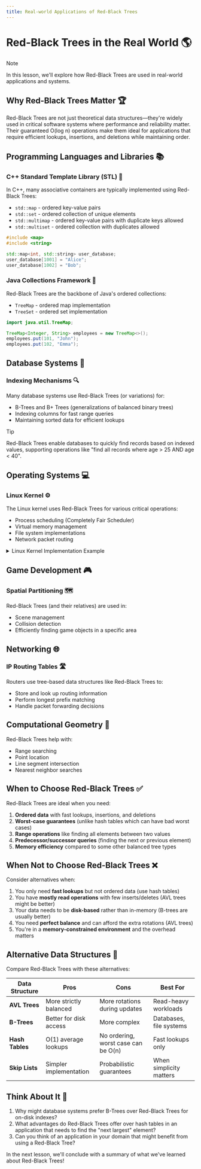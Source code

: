 ```yaml
---
title: Real-world Applications of Red-Black Trees
---
```


# Red-Black Trees in the Real World 🌎

> [!NOTE]
> In this lesson, we'll explore how Red-Black Trees are used in real-world applications and systems.

## Why Red-Black Trees Matter 🏆

Red-Black Trees are not just theoretical data structures—they're widely used in critical software systems where performance and reliability matter. Their guaranteed O(log n) operations make them ideal for applications that require efficient lookups, insertions, and deletions while maintaining order.

## Programming Languages and Libraries 📚

### C++ Standard Template Library (STL) 🧩
In C++, many associative containers are typically implemented using Red-Black Trees:
- `std::map` - ordered key-value pairs
- `std::set` - ordered collection of unique elements
- `std::multimap` - ordered key-value pairs with duplicate keys allowed
- `std::multiset` - ordered collection with duplicates allowed

```cpp
#include <map>
#include <string>

std::map<int, std::string> user_database;
user_database[1001] = "Alice";
user_database[1002] = "Bob";
```

### Java Collections Framework 🧩
Red-Black Trees are the backbone of Java's ordered collections:
- `TreeMap` - ordered map implementation
- `TreeSet` - ordered set implementation

```java
import java.util.TreeMap;

TreeMap<Integer, String> employees = new TreeMap<>();
employees.put(101, "John");
employees.put(102, "Emma");
```

## Database Systems 💾

### Indexing Mechanisms 🔍
Many database systems use Red-Black Trees (or variations) for:
- B-Trees and B+ Trees (generalizations of balanced binary trees)
- Indexing columns for fast range queries
- Maintaining sorted data for efficient lookups

> [!TIP]
> Red-Black Trees enable databases to quickly find records based on indexed values, supporting operations like "find all records where age > 25 AND age < 40".

## Operating Systems 💻

### Linux Kernel ⚙️
The Linux kernel uses Red-Black Trees for various critical operations:
- Process scheduling (Completely Fair Scheduler)
- Virtual memory management
- File system implementations
- Network packet routing

<details>
<summary>Linux Kernel Implementation Example</summary>

The Linux kernel has a generic Red-Black Tree implementation in `lib/rbtree.c` that's used throughout the kernel for various purposes.

Here's how it's used in the Completely Fair Scheduler:
```c
// Inside the scheduler, tasks are organized in a Red-Black Tree
// based on their virtual runtime
struct task_struct {
    // ...
    struct rb_node run_node;
    // ...
};

// Tasks with smaller virtual runtime get scheduled first
```
</details>

## Game Development 🎮

### Spatial Partitioning 🗺️
Red-Black Trees (and their relatives) are used in:
- Scene management
- Collision detection
- Efficiently finding game objects in a specific area

## Networking 🌐

### IP Routing Tables 🛣️
Routers use tree-based data structures like Red-Black Trees to:
- Store and look up routing information
- Perform longest prefix matching
- Handle packet forwarding decisions

## Computational Geometry 📐

Red-Black Trees help with:
- Range searching
- Point location
- Line segment intersection
- Nearest neighbor searches

## When to Choose Red-Black Trees ✅

Red-Black Trees are ideal when you need:

1. **Ordered data** with fast lookups, insertions, and deletions
2. **Worst-case guarantees** (unlike hash tables which can have bad worst cases)
3. **Range operations** like finding all elements between two values
4. **Predecessor/successor queries** (finding the next or previous element)
5. **Memory efficiency** compared to some other balanced tree types

## When Not to Choose Red-Black Trees ❌

Consider alternatives when:

1. You only need **fast lookups** but not ordered data (use hash tables)
2. You have **mostly read operations** with few inserts/deletes (AVL trees might be better)
3. Your data needs to be **disk-based** rather than in-memory (B-trees are usually better)
4. You need **perfect balance** and can afford the extra rotations (AVL trees)
5. You're in a **memory-constrained environment** and the overhead matters

## Alternative Data Structures 🔄

Compare Red-Black Trees with these alternatives:

| Data Structure | Pros | Cons | Best For |
|----------------|------|------|----------|
| **AVL Trees** | More strictly balanced | More rotations during updates | Read-heavy workloads |
| **B-Trees** | Better for disk access | More complex | Databases, file systems |
| **Hash Tables** | O(1) average lookups | No ordering, worst case can be O(n) | Fast lookups only |
| **Skip Lists** | Simpler implementation | Probabilistic guarantees | When simplicity matters |

## Think About It 🤔

1. Why might database systems prefer B-Trees over Red-Black Trees for on-disk indexes?
2. What advantages do Red-Black Trees offer over hash tables in an application that needs to find the "next largest" element?
3. Can you think of an application in your domain that might benefit from using a Red-Black Tree?

In the next lesson, we'll conclude with a summary of what we've learned about Red-Black Trees! 